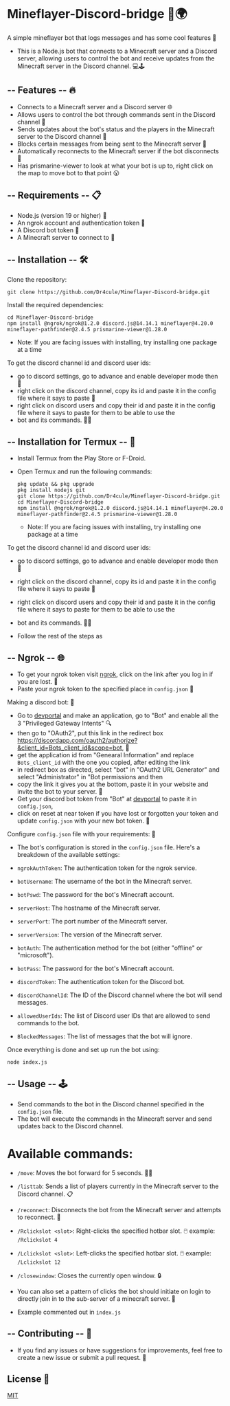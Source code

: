 # Mineflayer-Discord-bridge 🤖🌍
A simple mineflayer bot that logs messages and has some cool features 🎉

- This is a Node.js bot that connects to a Minecraft server and a Discord server, allowing users 
  to control the bot and receive updates from the Minecraft server in the Discord channel. 💻🕹️

 ## -- Features -- 🔥
- Connects to a Minecraft server and a Discord server 🌐
- Allows users to control the bot through commands sent in the Discord channel 💬
- Sends updates about the bot's status and the players in the Minecraft server to the Discord channel 📢
- Blocks certain messages from being sent to the Minecraft server 🛑
- Automatically reconnects to the Minecraft server if the bot disconnects 🔄
- Has prismarine-viewer to look at what your bot is up to, right click on the map to move bot to that point 😮

## -- Requirements -- 📋
- Node.js (version 19 or higher) 🚀
- An ngrok account and authentication token 🔑
- A Discord bot token 🤖
- A Minecraft server to connect to 🏢

## -- Installation -- 🛠️
Clone the repository:
```
git clone https://github.com/Dr4cule/Mineflayer-Discord-bridge.git
```
Install the required dependencies:
```
cd Mineflayer-Discord-bridge
npm install @ngrok/ngrok@1.2.0 discord.js@14.14.1 mineflayer@4.20.0 mineflayer-pathfinder@2.4.5 prismarine-viewer@1.28.0
```
- Note: If you are facing issues with installing, try installing one package at a time
  
To get the discord channel id and discord user ids:
- go to discord settings, go to advance and enable developer mode then 🔧
- right click on the discord channel, copy its id and paste it in the config file where it says to paste 📂
- right click on discord users and copy their id and paste it in the config file where it says to paste for them to be able to use the
- bot and its commands. 🙋‍♂️

## -- Installation for Termux -- 🤖
- Install Termux from the Play Store or F-Droid.
- Open Termux and run the following commands:
  
  ```
  pkg update && pkg upgrade
  pkg install nodejs git
  git clone https://github.com/Dr4cule/Mineflayer-Discord-bridge.git
  cd Mineflayer-Discord-bridge
  npm install @ngrok/ngrok@1.2.0 discord.js@14.14.1 mineflayer@4.20.0 mineflayer-pathfinder@2.4.5 prismarine-viewer@1.28.0
  ```
  - Note: If you are facing issues with installing, try installing one package at a time
    
To get the discord channel id and discord user ids:
- go to discord settings, go to advance and enable developer mode then 🔧
- right click on the discord channel, copy its id and paste it in the config file where it says to paste 📂
- right click on discord users and copy their id and paste it in the config file where it says to paste for them to be able to use the
- bot and its commands. 🙋‍♂️  
  
- Follow the rest of the steps as 
## -- Ngrok -- 🌐
- To get your ngrok token visit [ngrok](https://dashboard.ngrok.com/get-started/your-authtoken), click on the link after you log in if you are lost. 🔑
- Paste your ngrok token to the specified place in ```config.json``` 📝

Making a discord bot: 🤖

- Go to [devportal](https://discord.com/developers/applications) and make an application, go to "Bot" and enable all the 3 "Privileged Gateway Intents" 🔍
- then go to "OAuth2", put this link in the redirect box https://discordapp.com/oauth2/authorize?&client_id=Bots_client_id&scope=bot, 🔗
- get the application id from "Genearal Information" and replace ```Bots_client_id``` with the one you copied, after editing the link 
- in redirect box as directed, select "bot" in "OAuth2 URL Generator" and select "Administrator" in "Bot permissions and then 
- copy the link it gives you at the bottom, paste it in your website and invite the bot to your server. 🙌
- Get your discord bot token from "Bot" at [devportal](https://discord.com/developers/applications) to paste it in ```config.json```,
- click on reset at near token if you have lost or forgotten your token and update ```config.json``` with your new bot token. 🔑

Configure ```config.json``` file with your requirements: 🔧

- The bot's configuration is stored in the ```config.json``` file. Here's a breakdown of the available settings:

- ```ngrokAuthToken```: The authentication token for the ngrok service.
- ```botUsername```: The username of the bot in the Minecraft server.
- ```botPswd```: The password for the bot's Minecraft account.
- ```serverHost```: The hostname of the Minecraft server.
- ```serverPort```: The port number of the Minecraft server.
- ```serverVersion```: The version of the Minecraft server.
- ```botAuth```: The authentication method for the bot (either "offline" or "microsoft").
- ```botPass```: The password for the bot's Minecraft account.
- ```discordToken```: The authentication token for the Discord bot.
- ```discordChannelId```: The ID of the Discord channel where the bot will send messages.
- ```allowedUserIds```: The list of Discord user IDs that are allowed to send commands to the bot.
- ```BlockedMessages```: The list of messages that the bot will ignore.

Once everything is done and set up run the bot using:
```
node index.js
```
 ## -- Usage -- 🕹️
- Send commands to the bot in the Discord channel specified in the ```config.json``` file.
- The bot will execute the commands in the Minecraft server and send updates back to the Discord channel.
  
# Available commands:

- ```/move```: Moves the bot forward for 5 seconds. 🚶‍♂️
- ```/listtab```: Sends a list of players currently in the Minecraft server to the Discord channel. 📋
- ```/reconnect```: Disconnects the bot from the Minecraft server and attempts to reconnect. 🔁
- ```/Rclickslot <slot>```: Right-clicks the specified hotbar slot. 🖱️ example: ```/Rclickslot 4```
- ```/Lclickslot <slot>```: Left-clicks the specified hotbar slot. 🖱️  example: ```/Lclickslot 12```
- ```/closewindow```: Closes the currently open window. 🔒

- You can also set a pattern of clicks the bot should initiate on login to directly join in to the sub-server of a minecraft server. 🤖
- Example commented out in ```index.js```

 ## -- Contributing -- 🤝
- If you find any issues or have suggestions for improvements, feel free to create a new issue or submit a pull request. 🙌

## License 📜

 [MIT](https://choosealicense.com/licenses/mit/)
